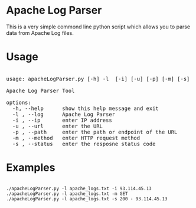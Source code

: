 # Apache Log Parser
This is a very simple commond line python script which allows you to parse data from Apache Log files.

# Usage
<pre></code>
usage: apacheLogParser.py [-h] -l  [-i] [-u] [-p] [-m] [-s]

Apache Log Parser Tool

options:
  -h, --help      show this help message and exit
  -l , --log      Apache Log Parser
  -i , --ip       enter IP address
  -u , --url      enter the URL
  -p , --path     enter the path or endpoint of the URL
  -m , --method   enter HTTP request method
  -s , --status   enter the resposne status code
</code></pre>

# Examples
<pre><code>
./apacheLogParser.py -l apache_logs.txt -i 93.114.45.13
./apacheLogParser.py -l apache_logs.txt -m GET
./apacheLogParser.py -l apache_logs.txt -s 200 - 93.114.45.13
</code></pre>
